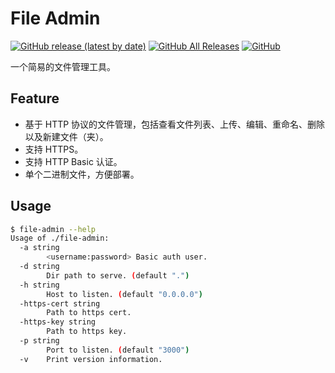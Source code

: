 # File Admin

[![GitHub release (latest by date)](https://img.shields.io/github/v/release/tarocch1/file-admin)](https://github.com/Tarocch1/file-admin/releases)
[![GitHub All Releases](https://img.shields.io/github/downloads/tarocch1/file-admin/total)](https://github.com/Tarocch1/file-admin/releases)
[![GitHub](https://img.shields.io/github/license/tarocch1/file-admin)](https://github.com/Tarocch1/file-admin/blob/master/LICENSE)

一个简易的文件管理工具。

## Feature

- 基于 HTTP 协议的文件管理，包括查看文件列表、上传、编辑、重命名、删除以及新建文件（夹）。
- 支持 HTTPS。
- 支持 HTTP Basic 认证。
- 单个二进制文件，方便部署。

## Usage

```bash
$ file-admin --help
Usage of ./file-admin:
  -a string
    	<username:password> Basic auth user.
  -d string
    	Dir path to serve. (default ".")
  -h string
    	Host to listen. (default "0.0.0.0")
  -https-cert string
    	Path to https cert.
  -https-key string
    	Path to https key.
  -p string
    	Port to listen. (default "3000")
  -v	Print version information.
```
